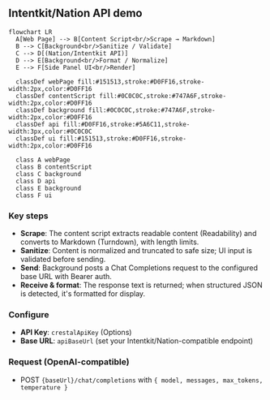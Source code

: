 ## Intentkit/Nation API demo

```mermaid
flowchart LR
  A[Web Page] --> B[Content Script<br/>Scrape → Markdown]
  B --> C[Background<br/>Sanitize / Validate]
  C --> D[(Nation/Intentkit API)]
  D --> E[Background<br/>Format / Normalize]
  E --> F[Side Panel UI<br/>Render]
  
  classDef webPage fill:#151513,stroke:#D0FF16,stroke-width:2px,color:#D0FF16
  classDef contentScript fill:#0C0C0C,stroke:#747A6F,stroke-width:2px,color:#D0FF16
  classDef background fill:#0C0C0C,stroke:#747A6F,stroke-width:2px,color:#D0FF16
  classDef api fill:#D0FF16,stroke:#5A6C11,stroke-width:3px,color:#0C0C0C
  classDef ui fill:#151513,stroke:#D0FF16,stroke-width:2px,color:#D0FF16
  
  class A webPage
  class B contentScript
  class C background
  class D api
  class E background
  class F ui
```

### Key steps
- **Scrape**: The content script extracts readable content (Readability) and converts to Markdown (Turndown), with length limits.
- **Sanitize**: Content is normalized and truncated to safe size; UI input is validated before sending.
- **Send**: Background posts a Chat Completions request to the configured base URL with Bearer auth.
- **Receive & format**: The response text is returned; when structured JSON is detected, it's formatted for display.

### Configure
- **API Key**: `crestalApiKey` (Options)
- **Base URL**: `apiBaseUrl` (set your Intentkit/Nation-compatible endpoint)

### Request (OpenAI-compatible)
- POST `{baseUrl}/chat/completions` with `{ model, messages, max_tokens, temperature }`

